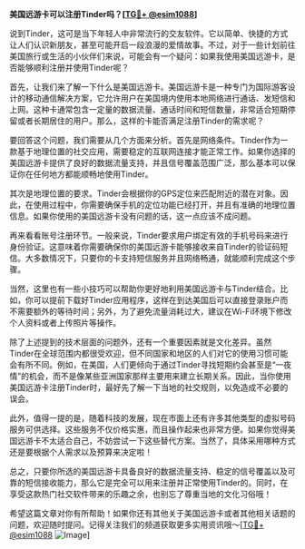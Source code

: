 **美国远游卡可以注册Tinder吗？[[TG💪+ @esim1088](https://t.me/s/esim1088)]**

说到Tinder，这可是当下年轻人中非常流行的交友软件。它以简单、快捷的方式让人们认识新朋友，甚至可能开启一段浪漫的爱情故事。不过，对于一些计划前往美国旅行或生活的小伙伴们来说，可能会有一个疑问：如果我使用美国远游卡，是否能够顺利注册并使用Tinder呢？

首先，让我们来了解一下什么是美国远游卡。美国远游卡是一种专门为国际游客设计的移动通信解决方案，它允许用户在美国境内使用本地网络进行通话、发短信和上网。这种卡通常包含一定量的数据流量、通话时间和短信数量，非常适合短期停留或者长期居住的用户。那么，这样的卡能否满足注册Tinder的需求呢？

要回答这个问题，我们需要从几个方面来分析。首先是网络条件。Tinder作为一款基于地理位置的社交应用，需要稳定的互联网连接才能正常工作。如果你选择的美国远游卡提供了良好的数据流量支持，并且信号覆盖范围广泛，那么基本可以保证你在任何地方都能顺畅地使用Tinder。

其次是地理位置的要求。Tinder会根据你的GPS定位来匹配附近的潜在对象。因此，在使用过程中，你需要确保手机的定位功能已经打开，并且有准确的地理位置信息。如果你使用的美国远游卡没有问题的话，这一点应该不成问题。

再来看看账号注册环节。一般来说，Tinder要求用户绑定有效的手机号码来进行身份验证。这意味着你需要确保你的美国远游卡能够接收来自Tinder的验证码短信。大多数情况下，只要你的卡支持短信服务并且网络畅通，就能顺利完成这个步骤。

当然，这里也有一些小技巧可以帮助你更好地利用美国远游卡与Tinder结合。比如，你可以提前下载好Tinder应用程序，这样在到达美国后可以直接登录账户而不需要额外的等待时间；另外，为了避免流量消耗过大，建议在Wi-Fi环境下修改个人资料或者上传照片等操作。

除了上述提到的技术层面的问题外，还有一个重要因素就是文化差异。虽然Tinder在全球范围内都很受欢迎，但不同国家和地区的人们对它的使用习惯可能会有所不同。例如，在美国，人们更倾向于通过Tinder寻找短期约会甚至是“一夜情”的机会，而不是像某些亚洲国家那样主要用来建立长期关系。因此，当你使用美国远游卡注册Tinder时，最好先了解一下当地的社交规则，以免造成不必要的误会。

此外，值得一提的是，随着科技的发展，现在市面上还有许多其他类型的虚拟号码服务可供选择。这些服务不仅价格实惠，而且操作起来也非常方便。如果你觉得美国远游卡不太适合自己，不妨尝试一下这些替代方案。当然了，具体采用哪种方式还是要根据个人需求以及预算来决定啦！

总之，只要你所选的美国远游卡具备良好的数据流量支持、稳定的信号覆盖以及可靠的短信接收能力，那么它是完全可以用来注册并正常使用Tinder的。同时，在享受这款热门社交软件带来的乐趣之余，也别忘了尊重当地的文化习俗哦！

希望这篇文章对你有所帮助！如果你还有其他关于美国远游卡或者其他相关话题的问题，欢迎随时提问。记得关注我们的频道获取更多实用资讯哦～[[TG💪+ @esim1088](https://t.me/s/esim1088) ![Image](https://i.postimg.cc/4NQfJmqS/Snipaste-2025-05-13-00-14-12.png)]